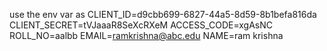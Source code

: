 use the env var as 
CLIENT_ID=d9cbb699-6827-44a5-8d59-8b1befa816da
CLIENT_SECRET=tVJaaaR8SeXcRXeM
ACCESS_CODE=xgAsNC
ROLL_NO=aalbb
EMAIL=ramkrishna@abc.edu
NAME=ram krishna
